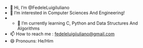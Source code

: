 - 👋 Hi, I’m @FedeleLuigiIuliano
- 👀 I’m interested in Computer Sciences And Engineering!
- - 🌱 I’m currently learning C, Python and Data Structures And Algorithms
- 📫 How to reach me : fedeleluigiiuliano@gmail.com
- 😄 Pronouns: He/Him
  
